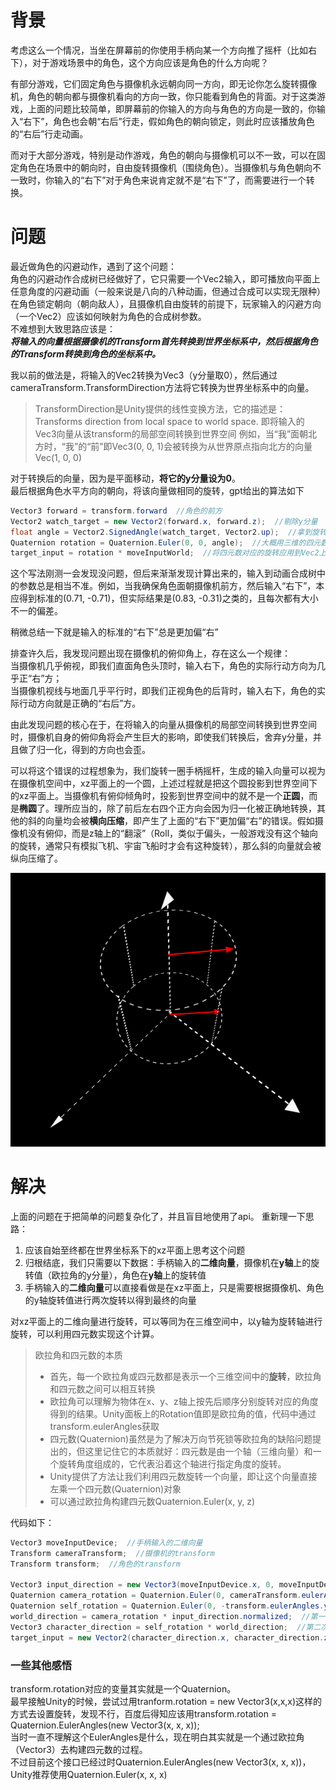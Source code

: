 # 背景
考虑这么一个情况，当坐在屏幕前的你使用手柄向某一个方向推了摇杆（比如右下），对于游戏场景中的角色，这个方向应该是角色的什么方向呢？

有部分游戏，它们固定角色与摄像机永远朝向同一方向，即无论你怎么旋转摄像机，角色的朝向都与摄像机看向的方向一致，你只能看到角色的背面。对于这类游戏，上面的问题比较简单，即屏幕前的你输入的方向与角色的方向是一致的，你输入“右下”，角色也会朝“右后”行走，假如角色的朝向锁定，则此时应该播放角色的“右后”行走动画。

而对于大部分游戏，特别是动作游戏，角色的朝向与摄像机可以不一致，可以在固定角色在场景中的朝向时，自由旋转摄像机（围绕角色）。当摄像机与角色朝向不一致时，你输入的“右下”对于角色来说肯定就不是“右下”了，而需要进行一个转换。

# 问题
最近做角色的闪避动作，遇到了这个问题：  
角色的闪避动作合成树已经做好了，它只需要一个Vec2输入，即可播放向平面上任意角度的闪避动画（一般来说是八向的八种动画，但通过合成可以实现无限种）  
在角色锁定朝向（朝向敌人），且摄像机自由旋转的前提下，玩家输入的闪避方向（一个Vec2）应该如何映射为角色的合成树参数。  
不难想到大致思路应该是：  
***将输入的向量根据摄像机的Transform首先转换到世界坐标系中，然后根据角色的Transform转换到角色的坐标系中。***

我以前的做法是，将输入的Vec2转换为Vec3（y分量取0），然后通过cameraTransform.TransformDirection方法将它转换为世界坐标系中的向量。

> TransformDirection是Unity提供的线性变换方法，它的描述是：
> Transforms direction from local space to world space.
> 即将输入的Vec3向量从该transform的局部空间转换到世界空间
> 例如，当“我”面朝北方时，“我”的“前”即Vec3(0, 0, 1)会被转换为从世界原点指向北方的向量Vec(1, 0, 0)

对于转换后的向量，因为是平面移动，**将它的y分量设为0**。  
最后根据角色水平方向的朝向，将该向量做相同的旋转，gpt给出的算法如下
```C#
Vector3 forward = transform.forward  //角色的前方
Vector2 watch_target = new Vector2(forward.x, forward.z);  //剔除y分量
float angle = Vector2.SignedAngle(watch_target, Vector2.up);  //拿到旋转角度
Quaternion rotation = Quaternion.Euler(0, 0, angle);  //大概用三维的四元数api计算二维向量的旋转就是这么写。。
target_input = rotation * moveInputWorld;  //将四元数对应的旋转应用到Vec2上，直接乘
```

这个写法刚测一会发现没问题，但后来渐渐发现计算出来的，输入到动画合成树中的参数总是相当不准。例如，当我确保角色面朝摄像机前方，然后输入“右下”，本应得到标准的(0.71, -0.71)，但实际结果是(0.83, -0.31)之类的，且每次都有大小不一的偏差。

稍微总结一下就是输入的标准的“右下”总是更加偏“右”

排查许久后，我发现问题出现在摄像机的俯仰角上，存在这么一个规律：  
当摄像机几乎俯视，即我们直面角色头顶时，输入右下，角色的实际行动方向为几乎正“右”方；  
当摄像机视线与地面几乎平行时，即我们正视角色的后背时，输入右下，角色的实际行动方向就是正确的“右后”方。  

由此发现问题的核心在于，在将输入的向量从摄像机的局部空间转换到世界空间时，摄像机自身的俯仰角将会产生巨大的影响，即使我们转换后，舍弃y分量，并且做了归一化，得到的方向也会歪。  

可以将这个错误的过程想象为，我们旋转一圈手柄摇杆，生成的输入向量可以视为在摄像机空间中，xz平面上的一个圆，上述过程就是把这个圆投影到世界空间下的xz平面上。当摄像机有俯仰倾角时，投影到世界空间中的就不是一个**正圆**，而是**椭圆**了。理所应当的，除了前后左右四个正方向会因为归一化被正确地转换，其他的斜的向量均会被**横向压缩**，即产生了上面的“右下”更加偏“右”的错误。假如摄像机没有俯仰，而是z轴上的“翻滚”（Roll，类似于偏头，一般游戏没有这个轴向的旋转，通常只有模拟飞机、宇宙飞船时才会有这种旋转），那么斜的向量就会被纵向压缩了。  

![Alt text](images/%E8%BE%93%E5%85%A5%E6%98%A0%E5%B0%84/input.gif)

# 解决
上面的问题在于把简单的问题复杂化了，并且盲目地使用了api。
重新理一下思路：
1. 应该自始至终都在世界坐标系下的xz平面上思考这个问题
2. 归根结底，我们只需要以下数据：手柄输入的**二维向量**，摄像机在**y轴**上的旋转值（欧拉角的y分量），角色在**y轴**上的旋转值
3. 手柄输入的**二维向量**可以直接看做是在xz平面上，只是需要根据摄像机、角色的y轴旋转值进行两次旋转以得到最终的向量

对xz平面上的二维向量进行旋转，可以等同为在三维空间中，以y轴为旋转轴进行旋转，可以利用四元数实现这个计算。
> 欧拉角和四元数的本质
> - 首先，每一个欧拉角或四元数都是表示一个三维空间中的**旋转**，欧拉角和四元数之间可以相互转换
> - 欧拉角可以理解为物体在x、y、z轴上按先后顺序分别旋转对应的角度得到的结果。Unity面板上的Rotation值即是欧拉角的值，代码中通过transform.eulerAngles获取
> - 四元数(Quaternion)虽然是为了解决万向节死锁等欧拉角的缺陷问题提出的，但这里记住它的本质就好：四元数是由一个轴（三维向量）和一个旋转角度组成的，它代表沿着这个轴进行指定角度的旋转。
> - Unity提供了方法让我们利用四元数旋转一个向量，即让这个向量直接左乘一个四元数(Quaternion)对象
> - 可以通过欧拉角构建四元数Quaternion.Euler(x, y, z)

代码如下：
```C#
Vector3 moveInputDevice;  //手柄输入的二维向量
Transform cameraTransform;  //摄像机的transform
Transform transform;  //角色的transform

Vector3 input_direction = new Vector3(moveInputDevice.x, 0, moveInputDevice.y);  //直接转换为xz平面的三维向量
Quaternion camera_rotation = Quaternion.Euler(0, cameraTransform.eulerAngles.y, 0);  //通过摄像机的y轴旋转构建四元数
Quaternion self_rotation = Quaternion.Euler(0, -transform.eulerAngles.y, 0);  //通过角色的y轴旋转构建四元数（因为是从世界转局部，所以是反向的）
world_direction = camera_rotation * input_direction.normalized;  //第一次旋转
Vector3 character_direction = self_rotation * world_direction;  //第二次旋转
target_input = new Vector2(character_direction.x, character_direction.z);  //最终输入动画合成树的结果
```

### 一些其他感悟
transform.rotation对应的变量其实就是一个Quaternion。  
最早接触Unity的时候，尝试过用tranform.rotation = new Vector3(x,x,x)这样的方式去设置旋转，发现不行，百度后得知应该用transform.rotation = Quaternion.EulerAngles(new Vector3(x, x, x));  
当时一直不理解这个EulerAngles是什么，现在明白其实就是一个通过欧拉角（Vector3）去构建四元数的过程。  
不过目前这个接口已经过时Quaternion.EulerAngles(new Vector3(x, x, x))，Unity推荐使用Quaternion.Euler(x, x, x)